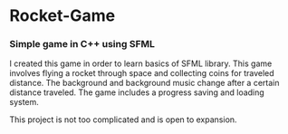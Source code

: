 # Rocket-Game
### Simple game in C++ using SFML

I created this game in order to learn basics of SFML library.
This game involves flying a rocket through space and collecting coins for traveled distance. The background and background music change after a certain distance traveled. 
The game includes a progress saving and loading system.

This project is not too complicated and is open to expansion.


